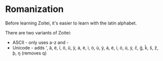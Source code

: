 # Romanization

Before learning Zoitei, it's easier to learn with the latin alphabet.

There are two variants of Zoitei:

 - ASCII - only uses a-z and -
 - Unicode - adds ', ä, ë, ï, ö, ü, ÿ, à, è, ì, ò, ù, ỳ, á, é, í, ó, ú, ý, č, ǧ,
   ǩ, š, ž, þ, ŋ (removes q)
